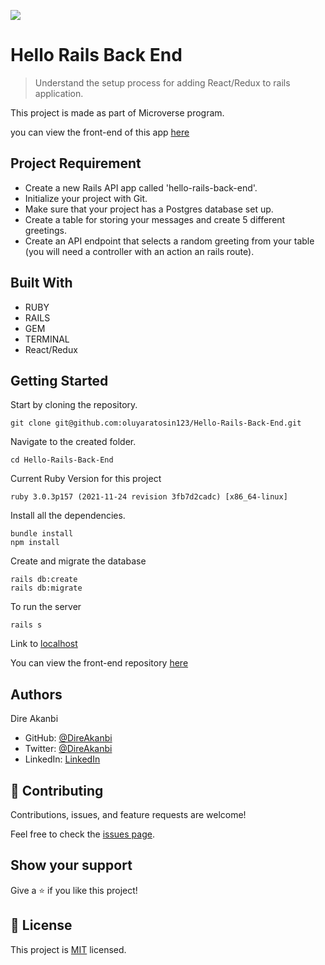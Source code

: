 ![](https://img.shields.io/badge/Microverse-blueviolet)

# Hello Rails Back End

> Understand the setup process for adding React/Redux to rails application.

This project is made as part of Microverse program.

you can view the front-end of this app [here](https://github.com/oluyaratosin123/Hello-React-Front-End)

## Project Requirement

 - Create a new Rails API app called 'hello-rails-back-end'.
 - Initialize your project with Git.
 - Make sure that your project has a Postgres database set up. 
 - Create a table for storing your messages and create 5 different greetings. 
 - Create an API endpoint that selects a random greeting from your table (you will need a controller with an action an rails route).

## Built With

- RUBY
- RAILS
- GEM
- TERMINAL
- React/Redux

## Getting Started

Start by cloning the repository.

```
git clone git@github.com:oluyaratosin123/Hello-Rails-Back-End.git
```

Navigate to the created folder.

```
cd Hello-Rails-Back-End
```

Current Ruby Version for this project

```
ruby 3.0.3p157 (2021-11-24 revision 3fb7d2cadc) [x86_64-linux]
```

Install all the dependencies.

```
bundle install
npm install
```

Create and migrate the database

```
rails db:create
rails db:migrate
```
To run the server

```
rails s
```

Link to [localhost](http://localhost:3000/)

You can view the front-end repository [here](https://github.com/direakanbi/hello-rails-frontend)

## Authors
Dire Akanbi 
- GitHub: [@DireAkanbi](https://github.com/direakanbi)
- Twitter: [@DireAkanbi](https://twitter.com/DireAkanbi)
- LinkedIn: [LinkedIn](https://www.linkedin.com/in/dire-akanbi/)

## 🤝 Contributing

Contributions, issues, and feature requests are welcome!

Feel free to check the [issues page](../../issues/).

## Show your support

Give a ⭐️ if you like this project!

## 📝 License

This project is [MIT](./MIT.md) licensed.